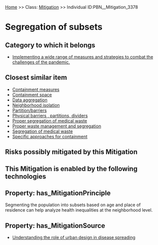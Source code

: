 [Home](https://github.com/mm80843/T3.5/blob/pages/index.md) >> Class: [Mitigation](https://github.com/mm80843/T3.5/tree/pages/docs/Mitigation/index.md) >> Individual ID:PBN__Mitigation_3378 

# __Segregation of subsets__

## Category to which it belongs

* [Implementing a wide range of measures and strategies to combat the challenges of the pandemic.](https://github.com/mm80843/T3.5/blob/pages/PBNCategory/PBN__PBNCategory_127.md)

## Closest similar item

* [Containment measures](https://github.com/mm80843/T3.5/blob/pages/Mitigation/PBN__Mitigation_4868.md)
* [Containment space](https://github.com/mm80843/T3.5/blob/pages/Mitigation/PBN__Mitigation_4883.md)
* [Data aggregation](https://github.com/mm80843/T3.5/blob/pages/Mitigation/PBN__Mitigation_195.md)
* [Neighborhood isolation](https://github.com/mm80843/T3.5/blob/pages/Mitigation/PBN__Mitigation_98.md)
* [Partition/barriers](https://github.com/mm80843/T3.5/blob/pages/Mitigation/PBN__Mitigation_236.md)
* [Physical barriers , partitions, dividers](https://github.com/mm80843/T3.5/blob/pages/Mitigation/PBN__Mitigation_507.md)
* [Proper segregation of medical waste](https://github.com/mm80843/T3.5/blob/pages/Mitigation/PBN__Mitigation_5045.md)
* [Proper waste management and segregation](https://github.com/mm80843/T3.5/blob/pages/Mitigation/PBN__Mitigation_4788.md)
* [Segregation of medical waste](https://github.com/mm80843/T3.5/blob/pages/Mitigation/PBN__Mitigation_349.md)
* [Specific approaches for containment](https://github.com/mm80843/T3.5/blob/pages/Mitigation/PBN__Mitigation_5206.md)

## Risks possibly mitigated by this Mitigation


## This Mitigation is enabled by the following technologies


## Property: has_MitigationPrinciple

Segmenting the population into subsets based on age and place of residence can help analyze health inequalities at the neighborhood level.

## Property: has_MitigationSource

* [Understanding the role of urban design in disease spreading](https://github.com/mm80843/T3.5/blob/pages/Article/PBN__Article_69.md)

